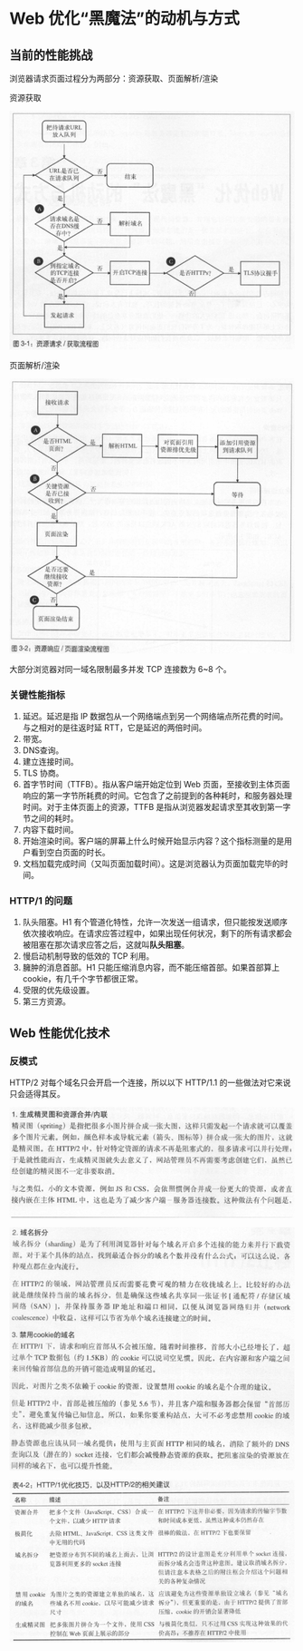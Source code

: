 # Web 优化“黑魔法”的动机与方式
## 当前的性能挑战
浏览器请求页面过程分为两部分：资源获取、页面解析/渲染

资源获取

![](imgs/h22-1.png)

页面解析/渲染

![](imgs/h22-2.png)

大部分浏览器对同一域名限制最多并发 TCP 连接数为 6~8 个。

### 关键性能指标
1. 延迟。延迟是指 IP 数据包从一个网络端点到另一个网络端点所花费的时间。与之相对的是往返时延 RTT，它是延迟的两倍时间。
2. 带宽。
3. DNS查询。
4. 建立连接时间。
5. TLS 协商。
6. 首字节时间（TTFB）。指从客户端开始定位到 Web 页面，至接收到主体页面响应的第一字节所耗费的时间。它包含了之前提到的各种耗时，和服务器处理时间。对于主体页面上的资源，TTFB 是指从浏览器发起请求至其收到第一字节之间的耗时。
7. 内容下载时间。
8. 开始渲染时间。客户端的屏幕上什么时候开始显示内容？这个指标测量的是用户看到空白页面的时长。
9. 文档加载完成时间（又叫页面加载时间）。这是浏览器认为页面加载完毕的时间。

### HTTP/1 的问题
1. 队头阻塞。H1 有个管道化特性，允许一次发送一组请求，但只能按发送顺序依次接收响应。在请求应答过程中，如果出现任何状况，剩下的所有请求都会被阻塞在那次请求应答之后，这就叫**队头阻塞**。
2. 慢启动机制导致的低效的 TCP 利用。
3. 臃肿的消息首部。H1 只能压缩消息内容，而不能压缩首部。如果首部算上 cookie，有几千个字节都很正常。
4. 受限的优先级设置。
5. 第三方资源。

## Web 性能优化技术
### 反模式
HTTP/2 对每个域名只会开启一个连接，所以以下 HTTP/1.1 的一些做法对它来说只会适得其反。

![](imgs/h22-3.png)

![](imgs/h22-4.png)

![](imgs/h22-5.png)
